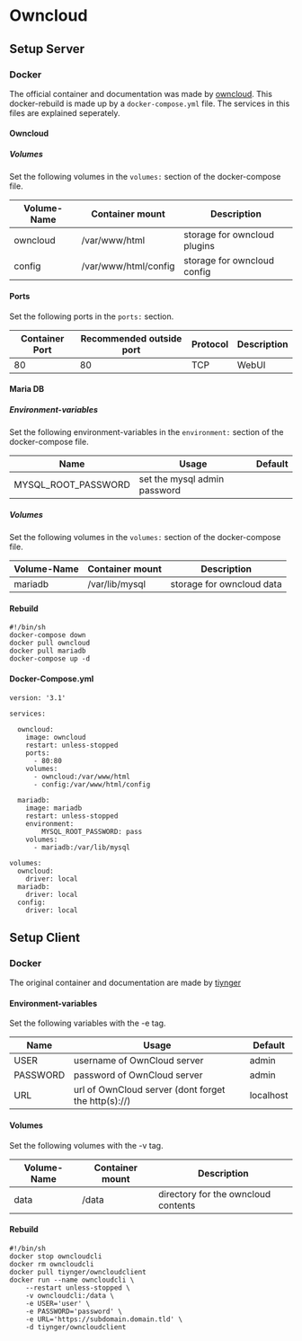 # Owncloud

## Setup Server

### Docker

The official container and documentation was made by [owncloud](https://hub.docker.com/_/owncloud).
This docker-rebuild is made up by a `docker-compose.yml` file.
The services in this files are explained seperately.

#### Owncloud

##### Volumes
Set the following volumes in the `volumes:` section of the docker-compose file.

| Volume-Name      | Container mount        | Description                  |
| ---------------- | ---------------------- | ---------------------------- |
| owncloud         | /var/www/html          | storage for owncloud plugins |
| config           | /var/www/html/config   | storage for owncloud config  |

#### Ports
Set the following ports in the `ports:` section.

| Container Port | Recommended outside port | Protocol | Description |
| -------------- | ------------------------ | -------- | ----------- |
| 80             | 80                       | TCP      | WebUI       |

#### Maria DB

##### Environment-variables
Set the following environment-variables in the `environment:` section of the docker-compose file.

| Name                | Usage                        | Default |
| ------------------- | ---------------------------- | ------- |
| MYSQL\_ROOT\_PASSWORD | set the mysql admin password |         |

##### Volumes
Set the following volumes in the `volumes:` section of the docker-compose file.

| Volume-Name      | Container mount        | Description                  |
| ---------------- | ---------------------- | ---------------------------- |
| mariadb          | /var/lib/mysql         | storage for owncloud data    |

#### Rebuild

```
#!/bin/sh
docker-compose down
docker pull owncloud
docker pull mariadb
docker-compose up -d
```

#### Docker-Compose.yml

```
version: '3.1'

services:

  owncloud:
    image: owncloud
    restart: unless-stopped
    ports:
      - 80:80
    volumes:
      - owncloud:/var/www/html
      - config:/var/www/html/config

  mariadb:
    image: mariadb
    restart: unless-stopped
    environment:
        MYSQL_ROOT_PASSWORD: pass
    volumes:
      - mariadb:/var/lib/mysql

volumes:
  owncloud:
    driver: local
  mariadb:
    driver: local
  config:
    driver: local
```

## Setup Client

### Docker

The original container and documentation are made by [tiynger](https://hub.docker.com/r/tiynger/owncloudclient)

#### Environment-variables
Set the following variables with the -e tag.

| Name		  | Usage                                               | Default   |
| ----------- | --------------------------------------------------- | --------- |
| USER		  | username of OwnCloud server                         | admin     |
| PASSWORD    | password of OwnCloud server                         | admin     |
| URL	      | url of OwnCloud server (dont forget the http(s)://) | localhost |

#### Volumes
Set the following volumes with the -v tag.

| Volume-Name | Container mount | Description                         |
| ----------- | --------------- | ----------------------------------- |
| data	      | /data			| directory for the owncloud contents |

#### Rebuild

```
#!/bin/sh
docker stop owncloudcli
docker rm owncloudcli
docker pull tiynger/owncloudclient
docker run --name owncloudcli \
	--restart unless-stopped \
	-v owncloudcli:/data \
	-e USER='user' \
	-e PASSWORD='password' \
	-e URL='https://subdomain.domain.tld' \
	-d tiynger/owncloudclient
```
